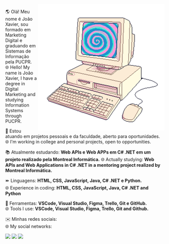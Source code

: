 <img src="https://github.com/joao-xavi/joao-xavi/blob/2e8b9a39bd4484f473d6962e96b39e7f16559946/computador.png" min-width="400px" max-width="400px" width="400px" align="right" alt="Computador">

<p align="left"> 
  🌎 Olá! Meu nome é João Xavier, sou formado em Marketing Digital e graduando em Sistemas de Informação pela PUCPR.  <br>
  🌐 Hello! My name is João Xavier, I have a degree in Digital Marketing and studying Information Systems through PUCPR.  <br>
 
  🌱 Estou atuando em projetos pessoais e da faculdade, aberto para oportunidades. <br>
  🌐 I'm working in college and personal projects, open to opportunities. 

</p>
<p align="left">
  📚 Atualmente estudando: <strong>Web APIs e Web APPs em C# .NET em um projeto realizado pela Montreal Informática.</strong>
  🌐 Actually studying: <strong>Web APIs and Web Applications in C# .NET in a mentoring project realized by Montreal Informática.</strong
</p>
<p align="left">
  ⏩ Linguagens: <strong>HTML, CSS, JavaScript, Java, C# .NET e Python.</strong> <br>
  🌐 Experience in coding: <strong> HTML, CSS, JavaScript, Java, C# .NET and Python </strong>
</p>

<p align="left">
  💼 Ferramentas: <strong>VSCode, Visual Studio, Figma, Trello, Git e GitHub.</strong> <br>
  🌐 Tools I use: <strong>VSCode, Visual Studio, Figma, Trello, Git and Github.</strong>
</p>

<p align="left">
  ✉️ Minhas redes sociais: <br>
  🌐 My social networks:
</p>

<p align="left">
  <a href="joaopx82@gmail.com" alt="Gmail">
  <img src="https://img.shields.io/badge/-Gmail-6B6B6B?style=flat-square&labelColor=6B6B6B&logo=gmail&logoColor=25ECEE&link=joaopx82@gmail.com" /></a>

  <a href="https://www.linkedin.com/in/joão-xavier-9787741a2/" alt="Linkedin">
  <img src="https://img.shields.io/badge/-Linkedin-6B6B6B?style=flat-square&logo=Linkedin&logoColor=25ECEE&labelColor=6B6B6B&link=https://www.linkedin.com/in/joão-xavier-9787741a2/" /></a>

  <a href="https://wa.me/+5545998238998" alt="WhatsApp">
  <img src="https://img.shields.io/badge/-WhatsApp-6B6B6B?style=flat-square&labelColor=6B6B6B&logo=whatsapp&logoColor=25ECEE&link=https://wa.me/+5545998238998"/></a>

</p>  

